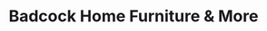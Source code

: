 ---
title: "Badcock Home Furniture & More"
url: /athens/badcock-home-furniture-and-more/
shop: furniture
---